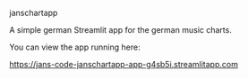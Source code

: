 janschartapp

A simple german Streamlit app for the german music charts.

You can view the app running here:

https://jans-code-janschartapp-app-g4sb5i.streamlitapp.com
